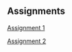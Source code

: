 ## Assignments

[Assignment 1](./assignment1/Assignment_1_Report.pdf)

[Assignment 2](./assignment2/Assignment_2_Report.pdf)
